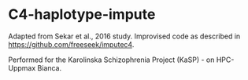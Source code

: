 # C4-haplotype-impute

Adapted from Sekar et al., 2016 study. Improvised code as described in https://github.com/freeseek/imputec4. 

Performed for the Karolinska Schizophrenia Project (KaSP) - on HPC- Uppmax Bianca. 
